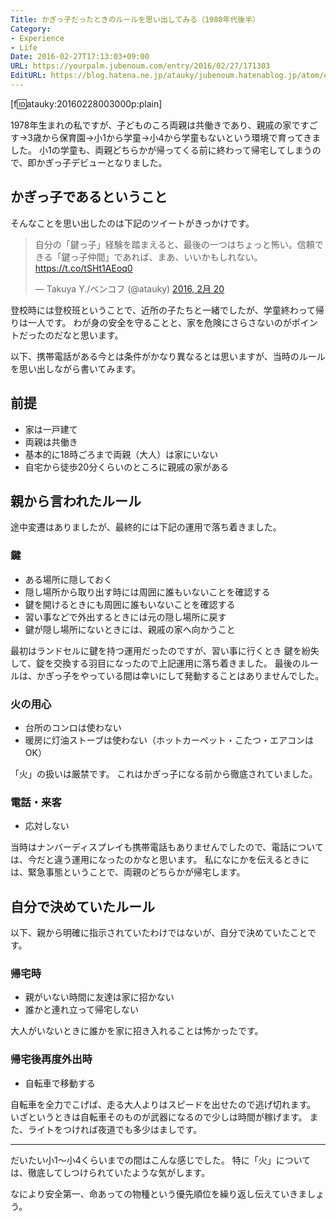 ```yaml
---
Title: かぎっ子だったときのルールを思い出してみる（1980年代後半）
Category:
- Experience
- Life
Date: 2016-02-27T17:13:03+09:00
URL: https://yourpalm.jubenoum.com/entry/2016/02/27/171303
EditURL: https://blog.hatena.ne.jp/atauky/jubenoum.hatenablog.jp/atom/entry/10328537792364980172
---
```


[f:id:atauky:20160228003000p:plain]

1978年生まれの私ですが、子どものころ両親は共働きであり、親戚の家ですごす→3歳から保育園→小1から学童→小4から学童もないという環境で育ってきました。
小1の学童も、両親どちらかが帰ってくる前に終わって帰宅してしまうので、即かぎっ子デビューとなりました。

## かぎっ子であるということ

そんなことを思い出したのは下記のツイートがきっかけです。

<blockquote class="twitter-tweet" data-lang="ja"><p lang="ja" dir="ltr">自分の「鍵っ子」経験を踏まえると、最後の一つはちょっと怖い。信頼できる「鍵っ子仲間」であれば、まあ、いいかもしれない。 <a href="https://t.co/tSHt1AEoq0">https://t.co/tSHt1AEoq0</a></p>&mdash; Takuya Y./ベンコフ (@atauky) <a href="https://twitter.com/atauky/status/700837163475165185">2016, 2月 20</a></blockquote>
<script async src="//platform.twitter.com/widgets.js" charset="utf-8"></script>

登校時には登校班ということで、近所の子たちと一緒でしたが、学童終わって帰りは一人です。
わが身の安全を守ることと、家を危険にさらさないのがポイントだったのだなと思います。

以下、携帯電話がある今とは条件がかなり異なるとは思いますが、当時のルールを思い出しながら書いてみます。

<!-- more -->



## 前提

* 家は一戸建て
* 両親は共働き
* 基本的に18時ごろまで両親（大人）は家にいない
* 自宅から徒歩20分くらいのところに親戚の家がある



## 親から言われたルール

途中変遷はありましたが、最終的には下記の運用で落ち着きました。

### 鍵

* ある場所に隠しておく
* 隠し場所から取り出す時には周囲に誰もいないことを確認する
* 鍵を開けるときにも周囲に誰もいないことを確認する
* 習い事などで外出するときには元の隠し場所に戻す
* 鍵が隠し場所にないときには、親戚の家へ向かうこと

最初はランドセルに鍵を持つ運用だったのですが、習い事に行くとき
鍵を紛失して、錠を交換する羽目になったので上記運用に落ち着きました。
最後のルールは、かぎっ子をやっている間は幸いにして発動することはありませんでした。

### 火の用心

* 台所のコンロは使わない
* 暖房に灯油ストーブは使わない（ホットカーペット・こたつ・エアコンはOK）

「火」の扱いは厳禁です。
これはかぎっ子になる前から徹底されていました。

### 電話・来客

* 応対しない

当時はナンバーディスプレイも携帯電話もありませんでしたので、電話については、今だと違う運用になったのかなと思います。
私になにかを伝えるときには、緊急事態ということで、両親のどちらかが帰宅します。

## 自分で決めていたルール

以下、親から明確に指示されていたわけではないが、自分で決めていたことです。

### 帰宅時

* 親がいない時間に友達は家に招かない
* 誰かと連れ立って帰宅しない

大人がいないときに誰かを家に招き入れることは怖かったです。

### 帰宅後再度外出時

* 自転車で移動する

自転車を全力でこげば、走る大人よりはスピードを出せたので逃げ切れます。
いざというときは自転車そのものが武器になるので少しは時間が稼げます。
また、ライトをつければ夜道でも多少はましです。

-----------

だいたい小1～小4くらいまでの間はこんな感じでした。
特に「火」については、徹底してしつけられていたような気がします。

なにより安全第一、命あっての物種という優先順位を繰り返し伝えていきましょう。
